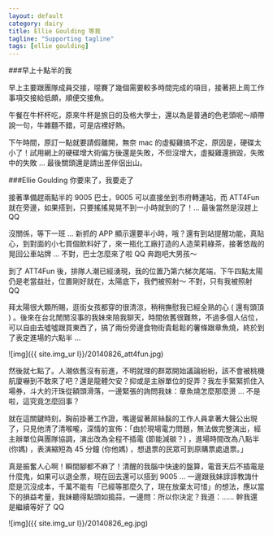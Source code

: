 ```yaml
---
layout: default
category: dairy
title: Ellie Goulding 等我
tagline: "Supporting tagline"
tags: [ellie goulding]
---
```


###早上十點半的我

早上主要跟團隊成員交接，噁賽了幾個需要較多時間完成的項目，接著把上周工作事項交接給低頗，順便交接魚。

午餐在牛杯杯吃，原來牛杯是旅日的及格大學士，還以為是普通的色老頭呢～順帶說一句，牛雜麵不錯，可是店裡好熱。

下午時間，原訂一點就要請假離開，無奈 mac 的虛擬雞搞不定，原因是，硬碟太小了！試用網上的硬碟增大術偏方後還是失敗，不但沒增大，虛擬雞還損毀，失敗中的失敗 … 最後關頭還是請出差伴侶出山。

###Ellie Goulding 你要來了，我要走了

接著準備趕兩點半的 9005 巴士，9005 可以直接坐到市府轉運站，而 ATT4Fun 就在旁邊，如果搭到，只要搖搖晃晃不到一小時就到的了！… 最後當然是沒趕上 QQ

沒關係，等下一班 … 新抓的 APP 顯示還要半小時，哦？還有到站提醒功能，真貼心，到對面的小七買個飲料好了，來一瓶化工廠打造的人造茉莉綠茶，接著悠哉的晃回公車站牌 … 不對，巴士怎麼來了啦 QQ 奔跑吧大男孩～

到了 ATT4Fun 後，排隊人潮已經湧現，我的位置乃第六梯次尾端，下午四點太陽仍是老當益壯，位置剛好就在，太陽底下，我們被照射～ 不對，只有我被照射 QQ

拜太陽很大顆所賜，逛街女孩都穿的很清涼，稍稍撫慰我已經全熟的心 ( 還有頭頂 )  。後來在台北閒閒沒事的我妹來陪我聊天，時間依舊很難熬，不過多個人佔位，可以自由去噓噓跟買東西了，搞了兩份旁邊食物街貴鬆鬆的薯條跟章魚燒，終於到了表定進場的六點半 …

![img]({{ site.img_ur l}}/20140826_att4fun.jpg)

然後就七點了。人潮依舊沒有前進，不明就理的群眾開始議論紛紛，該不會被桃機航廈嚇到不敢來了吧？還是龍體欠安？抑或是主辦單位的捉弄？我左手緊緊抓住入場券，斗大的汗珠從額頭滑落，一邊緊張的詢問我妹：章魚燒怎麼那麼燙 … 不是啦，這究竟怎麼回事？

就在這關鍵時刻，胸前掛著工作證，嘴邊留著屌絲鬍的工作人員拿著大聲公出現了，只見他清了清喉嚨，深情的宣佈：「由於現場電力問題，無法做完整演出，經主辦單位與團隊協調，演出改為全程不插電 (節能減碳？) ，進場時間改為八點半 (你媽) ，表演縮短為 45 分鐘 (你他媽) ，想退票的民眾可到原購票處退票。」

真是振奮人心啊！瞬間腳都不麻了！清醒的我腦中快速的盤算，電音天后不插電是什麼鬼，如果可以退全票，現在回去還可以搭到 9005 … 一邊跟我妹諄諄教誨什麼是沉沒成本，千萬不能有「已經等那麼久了，現在放棄太可惜」的想法，應以當下的損益考量，我妹聽得點頭如搗蒜，一邊問：所以你決定？我道：…… 幹我還是繼續等好了 QQ

![img]({{ site.img_ur l}}/20140826_eg.jpg)